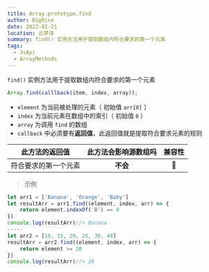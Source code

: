 ```yaml
---
title: Array.prototype.find
author: BigRice
date: 2022-02-21
location: 云梦泽
summary: find() 实例方法用于提取数组内符合要求的第一个元素
tags:
  - JsApi
  - ArrayMethods
---
```


`find()` 实例方法用于提取数组内符合要求的第一个元素

```js
Array.find(calllback(item, index, array));
```

- `element` 为当前被处理的元素（ 初始值 `arr[0]` ）
- `index` 为当前元素在数组中的索引（ 初始值 `0` ）
- `array` 为调用 `find` 的数组
- `callback` 中必须要有**返回值**，此返回值就是提取符合要求元素的规则

|    此方法的返回值    | 此方法会影响源数组吗 | 兼容性 |
| :------------------: | :------------------: | :----: |
| 符合要求的第一个元素 |       **不会**       |   🔴   |

> 示例

```js
let arr1 = ['Banana', 'Orange', 'Baby']
let resultArr = arr1.find((element, index, arr) => {
    return element.indexOf('B') == 0
})
console.log(resultArr)//> Banana
-----
let arr2 = [10, 15, 20, 25, 30, 40]
resultArr = arr2.find((element, index, arr) => {
    return element >= 20
})
console.log(resultArr)//> 20
```

